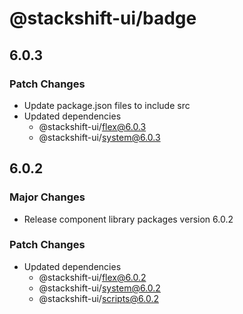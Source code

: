 # @stackshift-ui/badge

## 6.0.3

### Patch Changes

- Update package.json files to include src
- Updated dependencies
  - @stackshift-ui/flex@6.0.3
  - @stackshift-ui/system@6.0.3

## 6.0.2

### Major Changes

- Release component library packages version 6.0.2

### Patch Changes

- Updated dependencies
  - @stackshift-ui/flex@6.0.2
  - @stackshift-ui/system@6.0.2
  - @stackshift-ui/scripts@6.0.2

